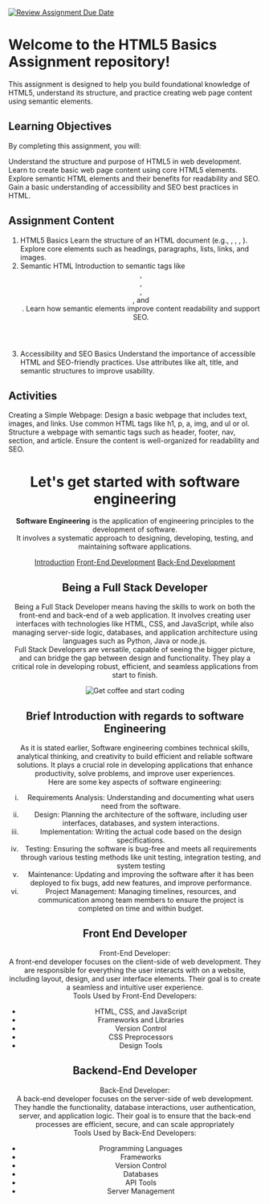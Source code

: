 [![Review Assignment Due Date](https://classroom.github.com/assets/deadline-readme-button-22041afd0340ce965d47ae6ef1cefeee28c7c493a6346c4f15d667ab976d596c.svg)](https://classroom.github.com/a/TUGW0SrP)
# Welcome to the HTML5 Basics Assignment repository! 

This assignment is designed to help you build foundational knowledge of HTML5, understand its structure, and practice creating web page content using semantic elements.

## Learning Objectives

By completing this assignment, you will:

  Understand the structure and purpose of HTML5 in web development.
  Learn to create basic web page content using core HTML5 elements.
  Explore semantic HTML elements and their benefits for readability and SEO.
  Gain a basic understanding of accessibility and SEO best practices in HTML.
  
## Assignment Content
  1. HTML5 Basics
Learn the structure of an HTML document (e.g., <!DOCTYPE html>, <html>, <head>, <body>).
Explore core elements such as headings, paragraphs, lists, links, and images.
  2. Semantic HTML
Introduction to semantic tags like <header>, <footer>, <nav>, <section>, and <article>.
Learn how semantic elements improve content readability and support SEO.
  3. Accessibility and SEO Basics
Understand the importance of accessible HTML and SEO-friendly practices.
Use attributes like alt, title, and semantic structures to improve usability.

## Activities

Creating a Simple Webpage: Design a basic webpage that includes text, images, and links.
Use common HTML tags like h1, p, a, img, and ul or ol.
Structure a webpage with semantic tags such as header, footer, nav, section, and article.
Ensure the content is well-organized for readability and SEO.

<!DOCTYPE html>
<html lang="en">
<head>
  <meta charset="UTF-8">
  <meta name="Description" content="Get to know more about Software Engineering">
  <meta name="viewport" content="width=device-width" initial-scale="1.0">
  <title>Software Engineering</title>
</head>
<body>
  <header>
    <h1>Let's get started with software engineering</h1>
    <p><strong>Software Engineering</strong> is the application of engineering principles to the development of software.<br> It involves a systematic approach to designing, developing, testing, and maintaining software applications.</p>
    <nav>
      <a href="#intro">Introduction</a>
      <a href="#fe">Front-End Development</a>
      <a href="#be">Back-End Development</a>
      </nav>
      <article>
        <h2>Being a Full Stack Developer</h2>
        <p>Being a Full Stack Developer means having the skills to work on both the front-end and back-end of a web application. It involves creating user interfaces with technologies like HTML, CSS, and JavaScript, while also managing server-side logic, databases, and application architecture using languages such as Python, Java or node.js.<br>Full Stack Developers are versatile, capable of seeing the bigger picture, and can bridge the gap between design and functionality. They play a critical role in developing robust, efficient, and seamless applications from start to finish.</p>
      </article>
    <img src="codewithme.jpg" alt="Get coffee and start coding">
      <section id="intro">
        <h2>Brief Introduction with regards to software Engineering</h2>
        <p>As it is stated earlier, Software engineering combines technical skills, analytical thinking, and creativity to build efficient and reliable software solutions. It plays a crucial role in developing applications that enhance productivity, solve problems, and improve user experiences.<br>Here are some key aspects of software engineering:</p>
        <ol type=i>
          <li>Requirements Analysis: Understanding and documenting what users need from the software.</li>
          <li>Design: Planning the architecture of the software, including user interfaces, databases, and system interactions.</li>
          <li>Implementation: Writing the actual code based on the design specifications.</li>
          <li>Testing: Ensuring the software is bug-free and meets all requirements through various testing methods like unit testing, integration testing, and system testing</li>
          <li>Maintenance: Updating and improving the software after it has been deployed to fix bugs, add new features, and improve performance.</li>
          <li>Project Management: Managing timelines, resources, and communication among team members to ensure the project is completed on time and within budget.</li>
        </ol>
      </section>
      <section id="fe">
        <h2>Front End Developer</h2>
        <p>Front-End Developer:<br> A front-end developer focuses on the client-side of web development. They are responsible for everything the user interacts with on a website, including layout, design, and user interface elements. Their goal is to create a seamless and intuitive user experience.<br> Tools Used by Front-End Developers:</p>
        <ul>
          <li>HTML, CSS, and JavaScript</li>
          <li>Frameworks and Libraries</li>
          <li>Version Control</li>
          <li>CSS Preprocessors</li>
          <li>Design Tools</li>
        </ul>
      </section>
        <section id="be">
          <h2>Backend-End Developer</h2>
          <p>Back-End Developer:<br> A back-end developer focuses on the server-side of web development. They handle the functionality, database interactions, user authentication, server, and application logic. Their goal is to ensure that the back-end processes are efficient, secure, and can scale appropriately<br>Tools Used by Back-End Developers:</p>
           <ul>
            <li>Programming Languages</li>
            <li>Frameworks</li>
            <li>Version Control</li>
            <li>Databases</li>
            <li>API Tools</li>
            <li>Server Management</li>
          </ul>
        </section>
    </header>
</body>
</html>
  

